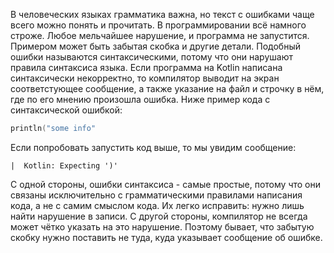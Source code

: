 В человеческих языках грамматика важна, но текст с ошибками чаще всего можно понять и прочитать. В программировании всё намного строже. Любое мельчайшее нарушение, и программа не запустится. Примером может быть забытая скобка и другие детали. Подобный ошибки называются синтаксическими, потому что они нарушают правила синтаксиса языка. Если программа на Kotlin написана синтаксически некорректно, то компилятор выводит на экран соответстующее сообщение, а также указание на файл и строчку в нём, где по его мнению произошла ошибка. Ниже пример кода с синтаксической ошибкой:

```kotlin
println("some info"
```

Если попробовать запустить код выше, то мы увидим сообщение:

```text
|  Kotlin: Expecting ')'
```

С одной стороны, ошибки синтаксиса - самые простые, потому что они связаны исключительно с грамматическими правилами написания кода, а не с самим смыслом кода. Их легко исправить: нужно лишь найти нарушение в записи. С другой стороны, компилятор не всегда может чётко указать на это нарушение. Поэтому бывает, что забытую скобку нужно поставить не туда, куда указывает сообщение об ошибке.
